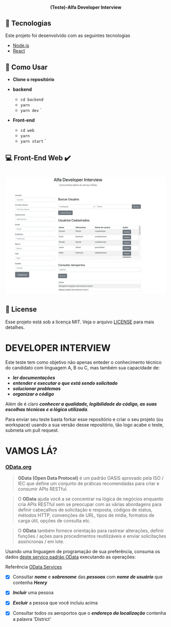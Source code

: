 <h4 align="center"> 
    (Teste)-Alfa Developer Interview
</h4>

## :rocket: Tecnologias
Este projeto foi desenvolvido com as seguintes tecnologias
 
- [Node.js](https://nodejs.org/en/) 
- [React](https://reactjs.org)


## :page_with_curl: Como Usar
- **Clone o repositório**
- **backend** 
    - ```cd backend```
    - ```yarn```
    - ```yarn dev``` `
    
- **Front-end** 
    - ```cd web```
    - ```yarn```
    - ```yarn start``` `

## :computer: Front-End Web :heavy_check_mark:

<h1 align="center">
    <img alt="Desktop" title="Desktop" src="desktop.png" width="800px" />
</h1>

## :memo: License

Esse projeto está sob a licença MIT. Veja o arquivo [LICENSE](LICENSE) para mais detalhes.



# DEVELOPER INTERVIEW

Este teste tem como objetivo não apenas enteder o conhecimento técnico do candidato com linguagem A, B ou C, mas também sua capacidade de:
* ***ler documentações***
* ***entender e executar o que está sendo solicitado***
* ***solucionar problemas***
* ***organizar o código***

Além de é claro ***conhecer a qualidade, legibilidade do código, as suas escolhas técnicas e a lógica utilizada***.

Para enviar seu teste basta forkar esse repositório e criar o seu projeto (ou workspace) usando a sua versão desse repositório, tão logo acabe o teste, submeta um pull request.


# VAMOS LÁ?

### [OData.org](https://www.odata.org/)
>**OData (Open Data Protocol)** é um padrão OASIS aprovado pela ISO / IEC que define um conjunto de práticas recomendadas para criar e consumir APIs RESTful. 

>O **OData** ajuda você a se concentrar na lógica de negócios enquanto cria APIs RESTful sem se preocupar com as várias abordagens para definir cabeçalhos de solicitação e resposta, códigos de status, métodos HTTP, convenções de URL, tipos de mídia, formatos de carga útil, opções de consulta etc. 

>O **OData** também fornece orientação para rastrear alterações, definir funções / ações para procedimentos reutilizáveis e enviar solicitações assíncronas / em lote.

Usando uma linguagem de programação de sua preferência, consuma os dados [deste serviço padrão OData](https://services.odata.org/TripPinRESTierService/(S(kgoeuh1x0jveff0efe4lodbl))/) executando as operações:

Referência [OData Services](https://www.odata.org/odata-services/)

- [X] Consultar ***nome*** e ***sobrenome*** das ***pessoas*** com ***nome de usuário*** que contenha ***Henry***
- [X] ***Incluir*** uma pessoa
- [X] ***Excluir*** a pessoa que você incluiu acima
- [X] Consultar todos os aeroportos que o ***endereço da localização*** contenha a palavra 'District'


